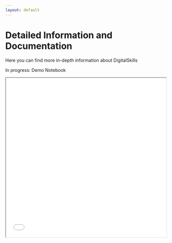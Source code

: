 ```yaml
---
layout: default
---
```


# Detailed Information and Documentation
Here you can find more in-depth information about DigitalSkills

In progress:  Demo Notebook

<style>
.responsive-wrap iframe{ max-width: 100%;}
</style>
<div class="responsive-wrap">
<!-- this is the embed code provided by Google -->
    <iframe src="./iframes/ds-demo.html" width="960" height="500"></iframe>
<!-- Google embed ends -->
</div>